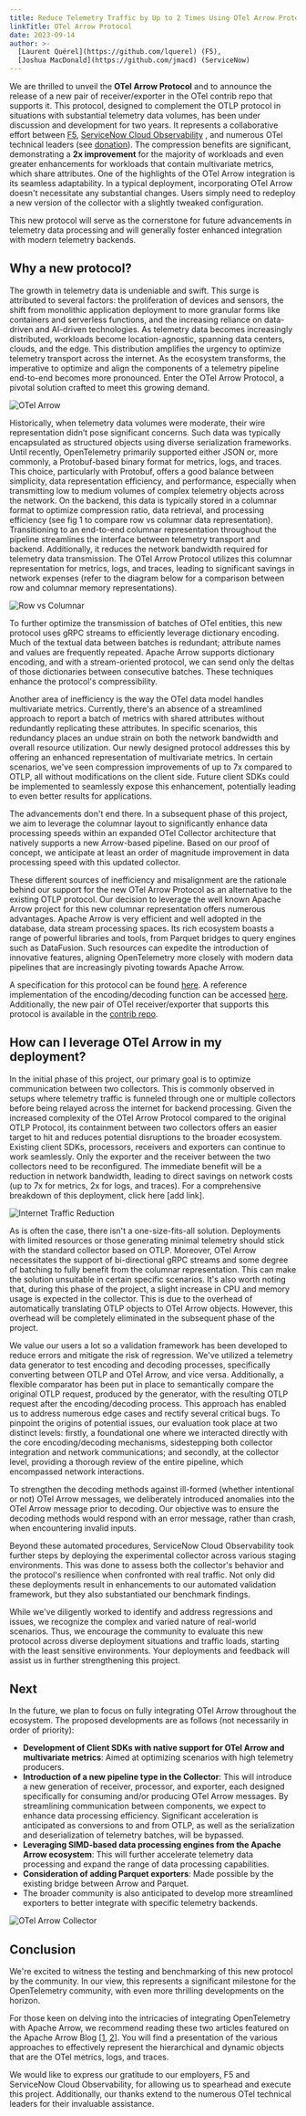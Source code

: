 ```yaml
---
title: Reduce Telemetry Traffic by Up to 2 Times Using OTel Arrow Protocol
linkTitle: OTel Arrow Protocol
date: 2023-09-14 
author: >-
  [Laurent Quérel](https://github.com/lquerel) (F5),
  [Joshua MacDonald](https://github.com/jmacd) (ServiceNow)
---
```


We are thrilled to unveil the **OTel Arrow Protocol** and to announce the release of
a new pair of receiver/exporter in the OTel contrib repo that supports it. This
protocol, designed to complement the OTLP protocol in situations with
substantial telemetry data volumes, has been under discussion and development
for two years. It represents a collaborative effort between [F5](https://f5.com),
[ServiceNow Cloud Observability](https://www.servicenow.com/products/observability.html)
, and numerous OTel technical leaders (see [donation](https://github.com/open-telemetry/community/issues/1332)). 
The compression benefits are significant, demonstrating a **2x improvement** for the
majority of workloads and even greater enhancements for workloads that contain
multivariate metrics, which share attributes. One of the highlights of the OTel
Arrow integration is its seamless adaptability. In a typical deployment,
incorporating OTel Arrow doesn't necessitate any substantial changes. Users
simply need to redeploy a new version of the collector with a slightly tweaked
configuration.

This new protocol will serve as the cornerstone for future
advancements in telemetry data processing and will generally foster enhanced
integration with modern telemetry backends.

## Why a new protocol?

The growth in telemetry data is undeniable and swift. This surge is attributed
to several factors: the proliferation of devices and sensors, the shift from
monolithic application deployment to more granular forms like containers and
serverless functions, and the increasing reliance on data-driven and AI-driven
technologies. As telemetry data becomes increasingly distributed, workloads
become location-agnostic, spanning data centers, clouds, and the edge. This
distribution amplifies the urgency to optimize telemetry transport across the
internet. As the ecosystem transforms, the imperative to optimize and align the
components of a telemetry pipeline end-to-end becomes more pronounced. Enter the
OTel Arrow Protocol, a pivotal solution crafted to meet this growing demand.

![OTel Arrow](./otel_arrow.png)

Historically, when telemetry data volumes were moderate, their wire
representation didn’t pose significant concerns. Such data was typically
encapsulated as structured objects using diverse serialization frameworks. Until
recently, OpenTelemetry primarily supported either JSON or, more commonly, a
Protobuf-based binary format for metrics, logs, and traces. This choice,
particularly with Protobuf, offers a good balance between simplicity, data
representation efficiency, and performance, especially when transmitting low to
medium volumes of complex telemetry objects across the network. On the backend,
this data is typically stored in a columnar format to optimize compression
ratio, data retrieval, and processing efficiency (see fig 1 to compare row vs
columnar data representation). Transitioning to an end-to-end columnar
representation throughout the pipeline streamlines the interface between
telemetry transport and backend. Additionally, it reduces the network bandwidth
required for telemetry data transmission. The OTel Arrow Protocol utilizes this
columnar representation for metrics, logs, and traces, leading to significant
savings in network expenses (refer to the diagram below for a comparison between
row and columnar memory representations).

![Row vs Columnar](./row_vs_columnar.png)

To further optimize the transmission of batches of OTel entities, this new
protocol uses gRPC streams to efficiently leverage dictionary encoding. Much of
the textual data between batches is redundant; attribute names and values are
frequently repeated. Apache Arrow supports dictionary encoding, and with a
stream-oriented protocol, we can send only the deltas of those dictionaries
between consecutive batches. These techniques enhance the protocol's
compressibility.

Another area of inefficiency is the way the OTel data model handles multivariate
metrics. Currently, there's an absence of a streamlined approach to report a
batch of metrics with shared attributes without redundantly replicating these
attributes. In specific scenarios, this redundancy places an undue strain on
both the network bandwidth and overall resource utilization. Our newly designed
protocol addresses this by offering an enhanced representation of multivariate
metrics. In certain scenarios, we've seen compression improvements of up to 7x
compared to OTLP, all without modifications on the client side. Future client
SDKs could be implemented to seamlessly expose this enhancement, potentially
leading to even better results for applications.

The advancements don't end there. In a subsequent phase of this project, we aim
to leverage the columnar layout to significantly enhance data processing speeds
within an expanded OTel Collector architecture that natively supports a new
Arrow-based pipeline. Based on our proof of concept, we anticipate at least an
order of magnitude improvement in data processing speed with this updated
collector.

These different sources of inefficiency and misalignment are the rationale
behind our support for the new OTel Arrow Protocol as an alternative to the
existing OTLP protocol. Our decision to leverage the well known Apache Arrow
project for this new columnar representation offers numerous advantages. Apache
Arrow is very efficient and well adopted in the database, data stream processing
spaces. Its rich ecosystem boasts a range of powerful libraries and tools, from
Parquet bridges to query engines such as DataFusion. Such resources can expedite
the introduction of innovative features, aligning OpenTelemetry more closely
with modern data pipelines that are increasingly pivoting towards Apache Arrow.

A specification for this protocol can be found [here](https://github.com/open-telemetry/oteps/blob/main/text/0156-columnar-encoding.md). 
A reference implementation of the encoding/decoding function can be accessed
[here](https://github.com/open-telemetry/otel-arrow). Additionally, the new pair
of OTel receiver/exporter that supports this protocol is available in the
[contrib repo](https://github.com/open-telemetry/opentelemetry-collector-contrib).

## How can I leverage OTel Arrow in my deployment?

In the initial phase of this project, our primary goal is to optimize
communication between two collectors. This is commonly observed in setups where
telemetry traffic is funneled through one or multiple collectors before being
relayed across the internet for backend processing. Given the increased
complexity of the OTel Arrow Protocol compared to the original OTLP Protocol,
its containment between two collectors offers an easier target to hit and
reduces potential disruptions to the broader ecosystem. Existing client SDKs,
processors, receivers and exporters can continue to work seamlessly. Only the
exporter and the receiver between the two collectors need to be reconfigured.
The immediate benefit will be a reduction in network bandwidth, leading to
direct savings on network costs (up to 7x for metrics, 2x for logs, and traces).
For a comprehensive breakdown of this deployment, click here [add link].

![Internet Traffic Reduction](./traffic_reduction.png)

As is often the case, there isn't a one-size-fits-all solution. Deployments with
limited resources or those generating minimal telemetry should stick with the
standard collector based on OTLP. Moreover, OTel Arrow necessitates the support
of bi-directional gRPC streams and some degree of batching to fully benefit from
the columnar representation. This can make the solution unsuitable in certain
specific scenarios. It's also worth noting that, during this phase of the
project, a slight increase in CPU and memory usage is expected in the collector.
This is due to the overhead of automatically translating OTLP objects to OTel
Arrow objects. However, this overhead will be completely eliminated in the
subsequent phase of the project.

We value our users a lot so a validation framework has been developed to reduce
errors and mitigate the risk of regression. We've utilized a telemetry data
generator to test encoding and decoding processes, specifically converting
between OTLP and OTel Arrow, and vice versa. Additionally, a flexible comparator
has been put in place to semantically compare the original OTLP request,
produced by the generator, with the resulting OTLP request after the
encoding/decoding process. This approach has enabled us to address numerous edge
cases and rectify several critical bugs. To pinpoint the origins of potential
issues, our evaluation took place at two distinct levels: firstly, a
foundational one where we interacted directly with the core encoding/decoding
mechanisms, sidestepping both collector integration and network communications;
and secondly, at the collector level, providing a thorough review of the entire
pipeline, which encompassed network interactions.

To strengthen the decoding methods against ill-formed (whether intentional or
not) OTel Arrow messages, we deliberately introduced anomalies into the OTel
Arrow message prior to decoding. Our objective was to ensure the decoding
methods would respond with an error message, rather than crash, when
encountering invalid inputs.

Beyond these automated procedures, ServiceNow Cloud Observability took further
steps by deploying the experimental collector across various staging
environments. This was done to assess both the collector's behavior and the
protocol's resilience when confronted with real traffic. Not only did these
deployments result in enhancements to our automated validation framework, but
they also substantiated our benchmark findings.

While we've diligently worked to identify and address regressions and issues,
we recognize the complex and varied nature of real-world scenarios. Thus, we
encourage the community to evaluate this new protocol across diverse deployment
situations and traffic loads, starting with the least sensitive environments.
Your deployments and feedback will assist us in further strengthening this
project.

## Next

In the future, we plan to focus on fully integrating OTel Arrow throughout the
ecosystem. The proposed developments are as follows (not necessarily in order of
priority):
- **Development of Client SDKs with native support for OTel Arrow and multivariate
metrics**: Aimed at optimizing scenarios with high telemetry producers.
- **Introduction of a new pipeline type in the Collector**: This will introduce a
new generation of receiver, processor, and exporter, each designed specifically
for consuming and/or producing OTel Arrow messages. By streamlining
communication between components, we expect to enhance data processing
efficiency. Significant acceleration is anticipated as conversions to and from
OTLP, as well as the serialization and deserialization of telemetry batches,
will be bypassed.
- **Leveraging SIMD-based data processing engines from the Apache Arrow ecosystem**:
This will further accelerate telemetry data processing and expand the range of
data processing capabilities.
- **Consideration of adding Parquet exporters**: Made possible by the existing
bridge between Arrow and Parquet.
- The broader community is also anticipated to develop more streamlined
exporters to better integrate with specific telemetry backends.

![OTel Arrow Collector](./otel_arrow_collector.png)

## Conclusion

We're excited to witness the testing and benchmarking of this new protocol by
the community. In our view, this represents a significant milestone for the
OpenTelemetry community, with even more thrilling developments on the horizon.

For those keen on delving into the intricacies of integrating OpenTelemetry with
Apache Arrow, we recommend reading these two articles featured on the Apache
Arrow Blog [[1](https://arrow.apache.org/blog/2023/04/11/our-journey-at-f5-with-apache-arrow-part-1/), 
[2](https://arrow.apache.org/blog/2023/06/26/our-journey-at-f5-with-apache-arrow-part-2/)]. 
You will find a presentation of the various approaches to effectively represent
the hierarchical and dynamic objects that are the OTel metrics, logs, and traces.

We would like to express our gratitude to our employers, F5 and ServiceNow Cloud
Observability, for allowing us to spearhead and execute this project. 
Additionally, our thanks extend to the numerous OTel technical leaders for their
invaluable assistance.
